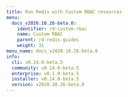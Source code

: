 ```yaml
---
title: Run Redis with Custom RBAC resources
menu:
  docs_v2020.10.26-beta.0:
    identifier: rd-custom-rbac
    name: Custom RBAC
    parent: rd-redis-guides
    weight: 31
menu_name: docs_v2020.10.26-beta.0
info:
  cli: v0.14.0-beta.5
  community: v0.14.0-beta.5
  enterprise: v0.1.0-beta.5
  installer: v0.14.0-beta.5
  version: v2020.10.26-beta.0
---
```


